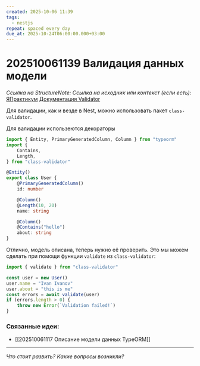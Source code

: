 ```yaml
---
created: 2025-10-06 11:39
tags:
  - nestjs
repeat: spaced every day
due_at: 2025-10-24T06:00:00.000+03:00
---
```

# 202510061139 Валидация данных модели

*Ссылка на StructureNote:*
*Ссылка на исходник или контекст (если есть):* [ЯПрактикум](https://practicum.yandex.ru/learn/backend-nodejs/courses/a4214ab0-2146-4152-b90e-651bf4c7ca5e/sprints/564244/topics/104f2765-a9c9-4617-8a5e-f21b675cf9b3/lessons/bacf253a-eb67-440e-aeaa-d632213c455c/) [Документация Validator]([https://github.com/typestack/class-validator](https://github.com/typestack/class-validator).)

Для валидации, как и везде в Nest, можно использовать пакет `class-validator`.

Для валидации использеются декораторы

```ts
import { Entity, PrimaryGeneratedColumn, Column } from "typeorm"
import {
    Contains,
    Length,
} from "class-validator"

@Entity()
export class User {
    @PrimaryGeneratedColumn()
    id: number

    @Column()
    @Length(10, 20)
    name: string

    @Column()
    @Contains("hello")
    about: string
}
```

Отлично, модель описана, теперь нужно её проверить. Это мы можем сделать при помощи функции `validate` из `class-validator`:

```ts
import { validate } from "class-validator"

const user = new User()
user.name = "Ivan Ivanov"
user.about = "this is me"
const errors = await validate(user)
if (errors.length > 0) {
    throw new Error(`Validation failed!`)
}
```

### Связанные идеи:

* [[202510061117 Описание модели данных TypeORM]]

---

*Что стоит развить? Какие вопросы возникли?*
